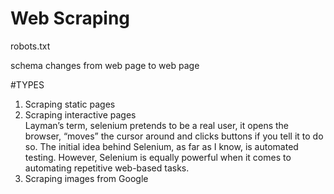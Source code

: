 # Web Scraping

robots.txt

schema changes from web page to web page

 #TYPES
1.  Scraping static pages
2.  Scraping interactive pages\
	Layman’s term, selenium pretends to be a real user, it opens the browser, “moves” the cursor around and clicks buttons if you tell it to do so. The initial idea behind Selenium, as far as I know, is automated testing. However, Selenium is equally powerful when it comes to automating repetitive web-based tasks.
3.  Scraping images from Google